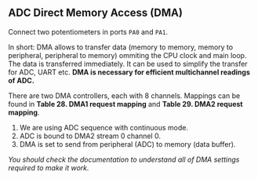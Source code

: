 ## ADC Direct Memory Access (DMA)
Connect two potentiometers in ports `PA0` and `PA1`.

In short: DMA allows to transfer data (memory to memory, memory to peripheral, peripheral to memory) ommiting the CPU clock and main loop. The data is transferred immediately. It can be used to simplify the transfer for ADC, UART etc. **DMA is necessary for efficient multichannel readings of ADC.**

There are two DMA controllers, each with 8 channels. Mappings can be found in **Table 28. DMA1 request mapping** and **Table 29. DMA2 request mapping**.

1. We are using ADC sequence with continuous mode.
2. ADC is bound to DMA2 stream 0 channel 0.
3. DMA is set to send from peripheral (ADC) to memory (data buffer).

*You should check the documentation to understand all of DMA settings required to make it work.*
